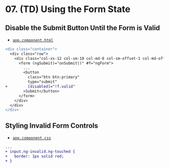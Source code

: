 # 07. (TD) Using the Form State

## Disable the Submit Button Until the Form is Valid

- [`app.component.html`](../../forms-td-app/src/app/app.component.html)

```diff
<div class="container">
  <div class="row">
    <div class="col-xs-12 col-sm-10 col-md-8 col-sm-offset-1 col-md-offset-2">
      <form (ngSubmit)="onSubmit()" #f="ngForm">
        ...
        <button
          class="btn btn-primary"
          type="submit"
+         [disabled]="!f.valid"
        >Submit</button>
      </form>
    </div>
  </div>
</div>
```

## Styling Invalid Form Controls

- [`app.component.css`](../../forms-td-app/src/app/app.component.css)

```diff
...
+ input.ng-invalid.ng-touched {
+   border: 1px solid red;
+ }
```